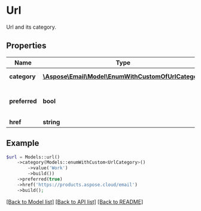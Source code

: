 # Url

Url and its category.

## Properties
Name | Type | Description | Notes
---- | ---- | ----------- | -----
**category** | [**\Aspose\Email\Model\EnumWithCustomOfUrlCategory**](EnumWithCustomOfUrlCategory.md) | Url category. | [optional] 
**preferred** | **bool** | Defines whether url is preferred. | 
**href** | **string** | URL. | [optional] 



## Example
```php
$url = Models::url()
    ->category(Models::enumWithCustom<UrlCategory>()
        ->value('Work')
        ->build())
    ->preferred(true)
    ->href('https://products.aspose.cloud/email')
    ->build();
```


[[Back to Model list]](README.md#documentation-for-models) [[Back to API list]](README.md#documentation-for-api-endpoints) [[Back to README]](README.md)

